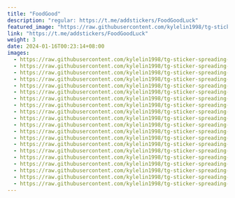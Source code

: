 ```yaml
---
title: "FoodGood"
description: "regular: https://t.me/addstickers/FoodGoodLuck"
featured_image: "https://raw.githubusercontent.com/kylelin1998/tg-sticker-spreading-worldwide-images/main/img/828b7150-7d8f-4a0e-9d2f-0010dfb97b0f.jpg"
link: "https://t.me/addstickers/FoodGoodLuck"
weight: 3
date: 2024-01-16T00:23:14+08:00
images:
  - https://raw.githubusercontent.com/kylelin1998/tg-sticker-spreading-worldwide-images/main/img/828b7150-7d8f-4a0e-9d2f-0010dfb97b0f.jpg
  - https://raw.githubusercontent.com/kylelin1998/tg-sticker-spreading-worldwide-images/main/img/48ac9ac7-b834-4c15-ac02-736d7e319efa.jpg
  - https://raw.githubusercontent.com/kylelin1998/tg-sticker-spreading-worldwide-images/main/img/9fe91ff4-b1a5-4bb9-b2ee-7d2ea16c02c0.jpg
  - https://raw.githubusercontent.com/kylelin1998/tg-sticker-spreading-worldwide-images/main/img/13b20f88-685f-4547-af13-c8f272221a79.jpg
  - https://raw.githubusercontent.com/kylelin1998/tg-sticker-spreading-worldwide-images/main/img/d1a4d48e-5a8e-44aa-895c-cf8613e63ced.jpg
  - https://raw.githubusercontent.com/kylelin1998/tg-sticker-spreading-worldwide-images/main/img/70c3e0bd-1659-4f2e-9d99-0ea2d2ca90a2.jpg
  - https://raw.githubusercontent.com/kylelin1998/tg-sticker-spreading-worldwide-images/main/img/de976d7d-f85b-4006-aeef-59c3a070648f.jpg
  - https://raw.githubusercontent.com/kylelin1998/tg-sticker-spreading-worldwide-images/main/img/ebba88a9-ae68-4d10-9fe8-2f931d148b6f.jpg
  - https://raw.githubusercontent.com/kylelin1998/tg-sticker-spreading-worldwide-images/main/img/8505db81-f6f5-48a4-bf97-5228bf7f6ea7.jpg
  - https://raw.githubusercontent.com/kylelin1998/tg-sticker-spreading-worldwide-images/main/img/454014c5-002d-471f-9005-eafa7e409af7.jpg
  - https://raw.githubusercontent.com/kylelin1998/tg-sticker-spreading-worldwide-images/main/img/62c008ae-79b9-4b44-9c0d-b7c983276966.jpg
  - https://raw.githubusercontent.com/kylelin1998/tg-sticker-spreading-worldwide-images/main/img/315d3f20-7975-4801-846b-5185c0c931d2.jpg
  - https://raw.githubusercontent.com/kylelin1998/tg-sticker-spreading-worldwide-images/main/img/233f8f5d-d012-4bbb-9fb1-d4d5b3bac4ee.jpg
  - https://raw.githubusercontent.com/kylelin1998/tg-sticker-spreading-worldwide-images/main/img/c2819f9f-abe5-4e0b-9416-9a884656604f.jpg
  - https://raw.githubusercontent.com/kylelin1998/tg-sticker-spreading-worldwide-images/main/img/daf13188-fc37-4b89-829e-fcb7354d7741.jpg
  - https://raw.githubusercontent.com/kylelin1998/tg-sticker-spreading-worldwide-images/main/img/96dd1035-e644-4d4f-bd4e-78f1f9358f34.jpg
  - https://raw.githubusercontent.com/kylelin1998/tg-sticker-spreading-worldwide-images/main/img/6367782b-1766-43d2-8bc8-a242272f9585.jpg
  - https://raw.githubusercontent.com/kylelin1998/tg-sticker-spreading-worldwide-images/main/img/a72ef64b-e195-4229-90ad-7c2cbcda6368.jpg
  - https://raw.githubusercontent.com/kylelin1998/tg-sticker-spreading-worldwide-images/main/img/a6180460-b1ff-4e70-ab82-693a1c74badc.jpg
  - https://raw.githubusercontent.com/kylelin1998/tg-sticker-spreading-worldwide-images/main/img/4d0239ea-85e3-4d26-b6ed-ea02b1392e1d.jpg
---
```

